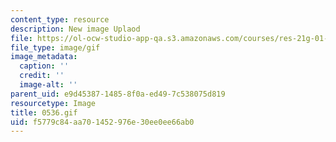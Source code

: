 ```yaml
---
content_type: resource
description: New image Uplaod
file: https://ol-ocw-studio-app-qa.s3.amazonaws.com/courses/res-21g-01-kana-spring-2010/f5779c84aa701452976e30ee0ee66ab0_0536.gif
file_type: image/gif
image_metadata:
  caption: ''
  credit: ''
  image-alt: ''
parent_uid: e9d45387-1485-8f0a-ed49-7c538075d819
resourcetype: Image
title: 0536.gif
uid: f5779c84-aa70-1452-976e-30ee0ee66ab0
---
```

